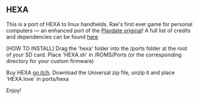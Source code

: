## HEXA

This is a port of HEXA to linux handhelds.
Rae's first ever game for personal computers — an enhanced port of the [Playdate original](https://play.date/games/hexa)!
A full list of credits and dependencies can be found [here](https://rae.wtf/blog/hexa-manual#credits)


[HOW TO INSTALL]
Drag the 'hexa' folder into the /ports folder at the root of your SD card. Place 'HEXA.sh' in /ROMS/Ports (or the corresponding directory for your custom firmware)

Buy HEXA [on itch](https://raewtf.itch.io/hexa). Download the Universal zip file, unzip it and place 'HEXA.love' in ports/hexa

Enjoy!
